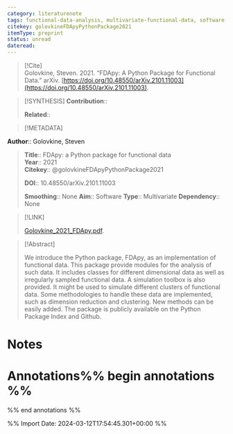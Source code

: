 ```yaml
---
category: literaturenote
tags: functional-data-analysis, multivariate-functional-data, software, python-software
citekey: golovkineFDApyPythonPackage2021
itemType: preprint
status: unread  
dateread:  
---
```


> [!Cite]  
> Golovkine, Steven. 2021. “FDApy: A Python Package for Functional Data.” arXiv. [https://doi.org/10.48550/arXiv.2101.11003](https://doi.org/10.48550/arXiv.2101.11003).

> [!SYNTHESIS] 
>**Contribution**::
>
>**Related**:: 
>

> [!METADATA]  
>
**Author**:: Golovkine, Steven<br>
> **Title**:: FDApy: a Python package for functional data    
> **Year**:: 2021     
> **Citekey**:: @golovkineFDApyPythonPackage2021    
>    
>    
>     
>    
>    
>     
>    
>**DOI**:: 10.48550/arXiv.2101.11003    
>
>**Smoothing**:: None
>**Aim**:: Software
>**Type**:: Multivariate
>**Dependency**:: None

> [!LINK] 
>
> [Golovkine_2021_FDApy.pdf](file:///Users/steven/Library/CloudStorage/GoogleDrive-steven.golovkine@ul.ie/My%20Drive/bibliography/arXiv/2021/Golovkine_2021_FDApy.pdf).

>[!Abstract]
>
>We introduce the Python package, FDApy, as an implementation of functional data. This package provide modules for the analysis of such data. It includes classes for different dimensional data as well as irregularly sampled functional data. A simulation toolbox is also provided. It might be used to simulate different clusters of functional data. Some methodologies to handle these data are implemented, such as dimension reduction and clustering. New methods can be easily added. The package is publicly available on the Python Package Index and Github.
>>


# Notes<br>
# Annotations%% begin annotations %%  
 
  
%% end annotations %%

%% Import Date: 2024-03-12T17:54:45.301+00:00 %%
